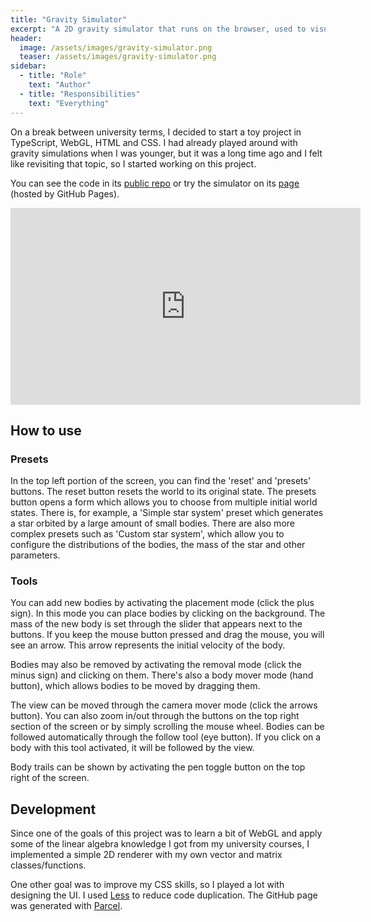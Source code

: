 ```yaml
---
title: "Gravity Simulator"
excerpt: "A 2D gravity simulator that runs on the browser, used to visualize attraction between multiple bodies."
header:
  image: /assets/images/gravity-simulator.png
  teaser: /assets/images/gravity-simulator.png
sidebar:
  - title: "Role"
    text: "Author"
  - title: "Responsibilities"
    text: "Everything"
---
```


On a break between university terms, I decided to start a toy project in
TypeScript, WebGL, HTML and CSS. I had already played around with gravity
simulations when I was younger, but it was a long time ago and I felt like
revisiting that topic, so I started working on this project.

You can see the code in its
[public repo](https://github.com/RiscadoA/gravity-simulator) or try the
simulator on its [page](https://riscadoa.github.io/gravity-simulator/)
(hosted by GitHub Pages).

<iframe width="560" height="315" src="https://www.youtube.com/embed/vTP7Q4NZIKA"
title="YouTube video player" frameborder="0" allow="accelerometer; autoplay;
clipboard-write; encrypted-media; gyroscope; picture-in-picture" allowfullscreen></iframe>

## How to use

### Presets

In the top left portion of the screen, you can find the 'reset' and 'presets'
buttons. The reset button resets the world to its original state. The presets
button opens a form which allows you to choose from multiple initial world
states. There is, for example, a 'Simple star system' preset which generates
a star orbited by a large amount of small bodies. There are also more complex
presets such as 'Custom star system', which allow you to configure the
distributions of the bodies, the mass of the star and other parameters.

### Tools

You can add new bodies by activating the placement mode (click the plus sign).
In this mode you can place bodies by clicking on the background. The mass of
the new body is set through the slider that appears next to the buttons. If you
keep the mouse button pressed and drag the mouse, you will see an arrow. This
arrow represents the initial velocity of the body.

Bodies may also be removed by activating the removal mode (click the minus
sign) and clicking on them. There's also a body mover mode (hand button), which
allows bodies to be moved by dragging them.

The view can be moved through the camera mover mode (click the arrows button).
You can also zoom in/out through the buttons on the top right section of the
screen or by simply scrolling the mouse wheel. Bodies can be followed
automatically through the follow tool (eye button). If you click on a body with
this tool activated, it will be followed by the view.

Body trails can be shown by activating the pen toggle button on the top right 
of the screen.

## Development

Since one of the goals of this project was to learn a bit of WebGL and apply
some of the linear algebra knowledge I got from my university courses, I
implemented a simple 2D renderer with my own vector and matrix
classes/functions.

One other goal was to improve my CSS skills, so I played a lot with designing
the UI. I used [Less](https://lesscss.org/) to reduce code duplication. The
GitHub page was generated with [Parcel](https://parceljs.org/).
